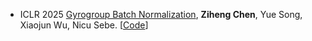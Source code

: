 - <span class="conf-badge">ICLR 2025</span>
[Gyrogroup Batch Normalization](https://openreview.net/forum?id=d1NWq4PjJW),
**Ziheng Chen**, Yue Song, Xiaojun Wu, Nicu Sebe.
[[Code](https://github.com/GitZH-Chen/GyroBN)]
<!-- [[Slides](https://github.com/GitZH-Chen/RMLR/raw/main/NeurIPS24_RMLR_PPT.pdf)]
[[Poster](https://github.com/GitZH-Chen/RMLR/raw/main/NeurIPS24_RMLR_Poster.pdf)]
[[Video](https://iclr.cc/virtual/2024/poster/17806)] -->